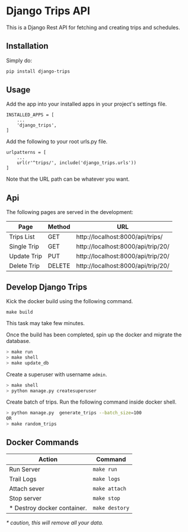 # Django Trips API

This is a Django Rest API for fetching and creating trips and schedules.
## Installation
Simply do:
```bash
pip install django-trips
```

## Usage
Add the app into your installed apps in your project's settings file. 
```
INSTALLED_APPS = [
    ...
    'django_trips',
]
```

Add the following to your root urls.py file.
```
urlpatterns = [
    ...
    url(r'^trips/', include('django_trips.urls'))
]
```
Note that the URL path can be whatever you want.

## Api
The following pages are served in the development:

| Page                 |  Method          | URL                                           |
|----------------------|------------------|-----------------------------------------------|
| Trips List           | GET              | http://localhost:8000/api/trips/              |
| Single Trip          | GET              | http://localhost:8000/api/trip/20/            |
| Update Trip          | PUT              | http://localhost:8000/api/trip/20/            |
| Delete Trip          | DELETE           | http://localhost:8000/api/trip/20/            |



## Develop Django Trips
Kick the docker build using the following command. 
```
make build
``` 
This task may take few minutes. 

 
Once the build has been completed, spin up the docker and migrate the database. 
```bash
> make run
> make shell 
> make update_db
```
Create a superuser with username `admin`.

``` bash
> make shell
> python manage.py createsuperuser
```

Create batch of trips. Run the following command inside docker shell.
```bash
> python manage.py  generate_trips --batch_size=100
OR
> make random_trips
```

## Docker Commands

| Action                            |  Command          |
|-----------------------------------|-------------------|
| Run Server                        | `make run`        |
| Trail Logs                        | `make logs`       |
| Attach sever                      | `make attach`     |
| Stop server                       | `make stop`       |
| * Destroy docker container.         | `make destory`    |

_* caution, this will remove all your data._

